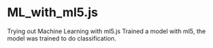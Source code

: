 # ML_with_ml5.js
Trying out Machine Learning with ml5.js
Trained a model with ml5, the model was trained to do classification.
